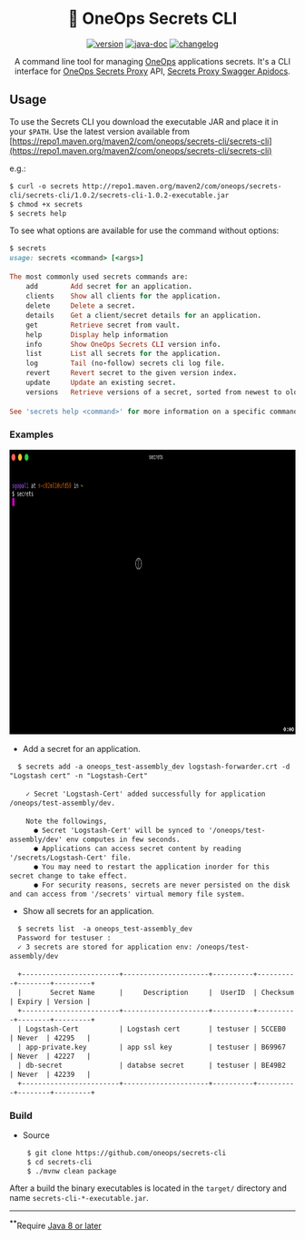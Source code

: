 <div align="center">

# :shell: OneOps Secrets CLI

 [![version][release-svg]][release-url] [![java-doc][javadoc-svg]][javadoc-url] [![changelog][cl-svg]][cl-url] 

 A command line tool for managing [OneOps][oneops] applications secrets. It's a CLI interface for [OneOps Secrets Proxy](https://github.com/oneops/secrets-proxy) API, [Secrets Proxy Swagger Apidocs](https://oneops.github.com/secrets-proxy/apidocs).

</div>


## Usage

To use the Secrets CLI you download the executable JAR and place it in your `$PATH`. 
Use the latest version available from
[https://repo1.maven.org/maven2/com/oneops/secrets-cli/secrets-cli](https://repo1.maven.org/maven2/com/oneops/secrets-cli/secrets-cli)

e.g.:

```
$ curl -o secrets http://repo1.maven.org/maven2/com/oneops/secrets-cli/secrets-cli/1.0.2/secrets-cli-1.0.2-executable.jar
$ chmod +x secrets
$ secrets help
```

To see what options are available for use the command without options:

```ruby
$ secrets
usage: secrets <command> [<args>]

The most commonly used secrets commands are:
    add        Add secret for an application.
    clients    Show all clients for the application.
    delete     Delete a secret.
    details    Get a client/secret details for an application.
    get        Retrieve secret from vault.
    help       Display help information
    info       Show OneOps Secrets CLI version info.
    list       List all secrets for the application.
    log        Tail (no-follow) secrets cli log file.
    revert     Revert secret to the given version index.
    update     Update an existing secret.
    versions   Retrieve versions of a secret, sorted from newest to oldest update time.

See 'secrets help <command>' for more information on a specific command.
```
### Examples

  <img src="docs/images/secrets-cli.gif" width=750 height=500>
  
  *  Add a secret for an application.
  
  ```
    $ secrets add -a oneops_test-assembly_dev logstash-forwarder.crt -d "Logstash cert" -n "Logstash-Cert"
    
      ✓ Secret 'Logstash-Cert' added successfully for application /oneops/test-assembly/dev.
      
      Note the followings,
        ● Secret 'Logstash-Cert' will be synced to '/oneops/test-assembly/dev' env computes in few seconds.
        ● Applications can access secret content by reading '/secrets/Logstash-Cert' file.
        ● You may need to restart the application inorder for this secret change to take effect.
        ● For security reasons, secrets are never persisted on the disk and can access from '/secrets' virtual memory file system.
  ```
  
  *  Show all secrets for an application.
  
  ```
    $ secrets list  -a oneops_test-assembly_dev
    Password for testuser :
    ✓ 3 secrets are stored for application env: /oneops/test-assembly/dev
    
    +------------------------+---------------------+----------+----------+--------+---------+
    |       Secret Name      |     Description     |  UserID  | Checksum | Expiry | Version |
    +------------------------+---------------------+----------+----------+--------+---------+
    | Logstash-Cert          | Logstash cert       | testuser | 5CCEB0   | Never  | 42295   |
    | app-private.key        | app ssl key         | testuser | B69967   | Never  | 42227   |
    | db-secret              | databse secret      | testuser | BE49B2   | Never  | 42239   |
    +------------------------+---------------------+----------+----------+--------+---------+
  ```
  
### Build

- Source

    ```
     $ git clone https://github.com/oneops/secrets-cli
     $ cd secrets-cli
     $ ./mvnw clean package
    ```
    
After a build the binary executables is located in the `target/` directory and name `secrets-cli-*-executable.jar`.


-----------------
<sup><b>**</b></sup>Require [Java 8 or later][java-download]

<!-- Badges -->

[oneops]: http://oneops.com/
[keywhiz]: https://github.com/square/keywhiz

[javadoc-url]: https://oneops.github.io/secrets-cli/api
[javadoc-svg]: https://img.shields.io/badge/api--doc-latest-ff69b4.svg?style=flat-square

[cl-url]: https://github.com/oneops/secrets-cli/blob/master/CHANGELOG.md
[cl-svg]: https://img.shields.io/badge/change--log-latest-blue.svg?style=flat-square

[release-url]: https://github.com/oneops/secrets-cli/releases/latest
[release-svg]: https://img.shields.io/github/release/oneops/secrets-cli.svg?style=flat-square

[java-download]: http://www.oracle.com/technetwork/java/javase/downloads/index.html


